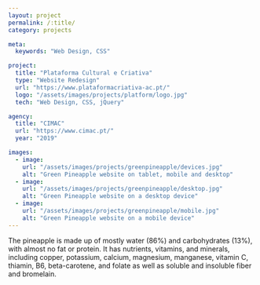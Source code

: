 ```yaml
---
layout: project
permalink: /:title/
category: projects

meta:
  keywords: "Web Design, CSS"

project:
  title: "Plataforma Cultural e Criativa"
  type: "Website Redesign"
  url: "https://www.plataformacriativa-ac.pt/"
  logo: "/assets/images/projects/platform/logo.jpg"
  tech: "Web Design, CSS, jQuery"

agency:
  title: "CIMAC"
  url: "https://www.cimac.pt/"
  year: "2019"

images:
  - image:
    url: "/assets/images/projects/greenpineapple/devices.jpg"
    alt: "Green Pineapple website on tablet, mobile and desktop"
  - image:
    url: "/assets/images/projects/greenpineapple/desktop.jpg"
    alt: "Green Pineapple website on a desktop device"
  - image:
    url: "/assets/images/projects/greenpineapple/mobile.jpg"
    alt: "Green Pineapple website on a mobile device"
---
```

<p>The pineapple is made up of mostly water (86%) and carbohydrates (13%), with almost no fat or protein. It has nutrients, vitamins, and minerals, including copper, potassium, calcium, magnesium, manganese, vitamin C, thiamin, B6, beta-carotene, and folate as well as soluble and insoluble fiber and bromelain.</p>
